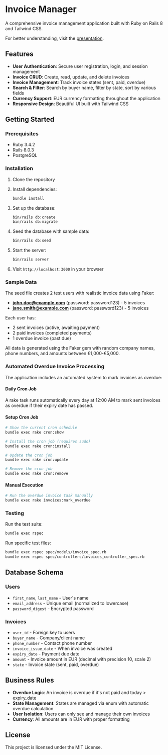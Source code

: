 # Invoice Manager

A comprehensive invoice management application built with Ruby on Rails 8 and Tailwind CSS.

For better understanding, visit the [presentation](https://docs.google.com/presentation/d/17fcIGFppBCAGCNb9wUbX9VlGeua7AVRQoTuVQ96XeHo/edit?usp=sharing).

## Features

- **User Authentication**: Secure user registration, login, and session management
- **Invoice CRUD**: Create, read, update, and delete invoices
- **Invoice Management**: Track invoice states (sent, paid, overdue)
- **Search & Filter**: Search by buyer name, filter by state, sort by various fields
- **Currency Support**: EUR currency formatting throughout the application
- **Responsive Design**: Beautiful UI built with Tailwind CSS

## Getting Started

### Prerequisites

- Ruby 3.4.2
- Rails 8.0.3
- PostgreSQL

### Installation

1. Clone the repository
2. Install dependencies:
   ```bash
   bundle install
   ```

3. Set up the database:
   ```bash
   bin/rails db:create
   bin/rails db:migrate
   ```

4. Seed the database with sample data:
   ```bash
   bin/rails db:seed
   ```

5. Start the server:
   ```bash
   bin/rails server
   ```

6. Visit `http://localhost:3000` in your browser

### Sample Data

The seed file creates 2 test users with realistic invoice data using Faker:

- **john.doe@example.com** (password: password123) - 5 invoices
- **jane.smith@example.com** (password: password123) - 5 invoices

Each user has:
- 2 sent invoices (active, awaiting payment)
- 2 paid invoices (completed payments)
- 1 overdue invoice (past due)

All data is generated using the Faker gem with random company names, phone numbers, and amounts between €1,000-€5,000.

### Automated Overdue Invoice Processing

The application includes an automated system to mark invoices as overdue:

#### Daily Cron Job
A rake task runs automatically every day at 12:00 AM to mark sent invoices as overdue if their expiry date has passed.

#### Setup Cron Job
```bash
# Show the current cron schedule
bundle exec rake cron:show

# Install the cron job (requires sudo)
bundle exec rake cron:install

# Update the cron job
bundle exec rake cron:update

# Remove the cron job
bundle exec rake cron:remove
```

#### Manual Execution
```bash
# Run the overdue invoice task manually
bundle exec rake invoices:mark_overdue
```

### Testing

Run the test suite:
```bash
bundle exec rspec
```

Run specific test files:
```bash
bundle exec rspec spec/models/invoice_spec.rb
bundle exec rspec spec/controllers/invoices_controller_spec.rb
```

## Database Schema

### Users
- `first_name`, `last_name` - User's name
- `email_address` - Unique email (normalized to lowercase)
- `password_digest` - Encrypted password

### Invoices
- `user_id` - Foreign key to users
- `buyer_name` - Company/client name
- `phone_number` - Contact phone number
- `invoice_issue_date` - When invoice was created
- `expiry_date` - Payment due date
- `amount` - Invoice amount in EUR (decimal with precision 10, scale 2)
- `state` - Invoice state (sent, paid, overdue)

## Business Rules

- **Overdue Logic**: An invoice is overdue if it's not paid and today > expiry_date
- **State Management**: States are managed via enum with automatic overdue calculation
- **User Isolation**: Users can only see and manage their own invoices
- **Currency**: All amounts are in EUR with proper formatting

## License

This project is licensed under the MIT License.
